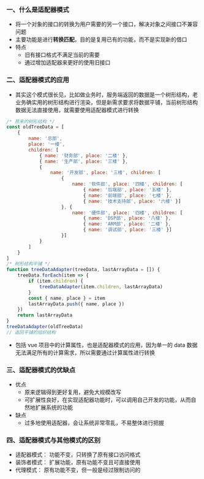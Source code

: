 
### 一、什么是适配器模式

- 将一个对象的接口的转换为用户需要的另一个接口，解决对象之间接口不兼容问题
- 主要功能是进行**转换匹配**，目的是复用已有的功能，而不是实现新的借口
- 特点
  - 旧有接口格式不满足当前的需要
  - 通过增加适配器来更好的使用旧接口

### 二、适配器模式的应用

- 其实这个模式很长见，比如做业务时，服务端返回的数据是一个树形结构，老业务确实用的树形结构进行渲染，但是新需求要求将数据平铺，当前树形结构数据无法直接使用，就需要使用适配器模式进行转换

```js
/* 原来的树形结构 */
const oldTreeData = [
    {
        name: '总部',
        place: '一楼',
        children: [
            { name: '财务部', place: '二楼' },
            { name: '生产部', place: '三楼' },
            {
                name: '开发部', place: '三楼', children: [
                    {
                        name: '软件部', place: '四楼', children: [
                            { name: '后端部', place: '五楼' },
                            { name: '前端部', place: '七楼' },
                            { name: '技术支持部', place: '六楼' }]
                    }, {
                        name: '硬件部', place: '四楼', children: [
                            { name: 'DSP部', place: '八楼' },
                            { name: 'ARM部', place: '二楼' },
                            { name: '调试部', place: '三楼' }]
                    }]
            }
        ]
    }
]
/* 树形结构平铺 */
function treeDataAdapter(treeData, lastArrayData = []) {
    treeData.forEach(item => {
        if (item.children) {
            treeDataAdapter(item.children, lastArrayData)
        }
        const { name, place } = item
        lastArrayData.push({ name, place })
    })
    return lastArrayData
}
treeDataAdapter(oldTreeData)
// 返回平铺的组织结构
```

- 包括 vue 项目中的计算属性，也是适配器模式的应用，因为单一的 data 数据无法满足所有的计算需求，所以需要通过计算属性进行转换

### 三、适配器模式的优缺点

- 优点
  - 原来逻辑得到更好复用，避免大规模改写
  - 可扩展性良好，在实现适配器功能时，可以调用自己开发的功能，从而自然地扩展系统的功能
- 缺点
  - 过多地使用适配器，会让系统非常零乱，不易整体进行把握

### 四、适配器模式与其他模式的区别

- 适配器模式： 功能不变，只转换了原有接口访问格式
- 装饰者模式： 扩展功能，原有功能不变且可直接使用
- 代理模式： 原有功能不变，但一般是经过限制访问的
